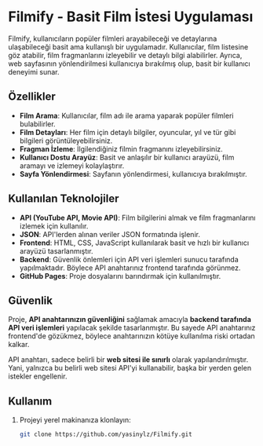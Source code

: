 # Filmify - Basit Film İstesi Uygulaması

Filmify, kullanıcıların popüler filmleri arayabileceği ve detaylarına ulaşabileceği basit ama kullanışlı bir uygulamadır. Kullanıcılar, film listesine göz atabilir, film fragmanlarını izleyebilir ve detaylı bilgi alabilirler. Ayrıca, web sayfasının yönlendirilmesi kullanıcıya bırakılmış olup, basit bir kullanıcı deneyimi sunar.

## Özellikler

- **Film Arama**: Kullanıcılar, film adı ile arama yaparak popüler filmleri bulabilirler.
- **Film Detayları**: Her film için detaylı bilgiler, oyuncular, yıl ve tür gibi bilgileri görüntüleyebilirsiniz.
- **Fragman İzleme**: İlgilendiğiniz filmin fragmanını izleyebilirsiniz.
- **Kullanıcı Dostu Arayüz**: Basit ve anlaşılır bir kullanıcı arayüzü, film aramayı ve izlemeyi kolaylaştırır.
- **Sayfa Yönlendirmesi**: Sayfanın yönlendirmesi, kullanıcıya bırakılmıştır.

## Kullanılan Teknolojiler

- **API (YouTube API, Movie API)**: Film bilgilerini almak ve film fragmanlarını izlemek için kullanılır.
- **JSON**: API'lerden alınan veriler JSON formatında işlenir.
- **Frontend**: HTML, CSS, JavaScript kullanılarak basit ve hızlı bir kullanıcı arayüzü tasarlanmıştır.
- **Backend**: Güvenlik önlemleri için API veri işlemleri sunucu tarafında yapılmaktadır. Böylece API anahtarınız frontend tarafında görünmez.
- **GitHub Pages**: Proje dosyalarını barındırmak için kullanılmıştır.

## Güvenlik

Proje, **API anahtarınızın güvenliğini** sağlamak amacıyla **backend tarafında API veri işlemleri** yapılacak şekilde tasarlanmıştır. Bu sayede API anahtarınız frontend'de gözükmez, böylece anahtarınızın kötüye kullanılma riski ortadan kalkar.

API anahtarı, sadece belirli bir **web sitesi ile sınırlı** olarak yapılandırılmıştır. Yani, yalnızca bu belirli web sitesi API'yi kullanabilir, başka bir yerden gelen istekler engellenir.

## Kullanım

1. Projeyi yerel makinanıza klonlayın:
   ```bash
   git clone https://github.com/yasinylz/Filmify.git
